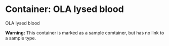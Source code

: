 # Container: OLA lysed blood

OLA lysed blood


  **Warning:** This container is marked as a sample comtainer, but has no link to a sample type.
